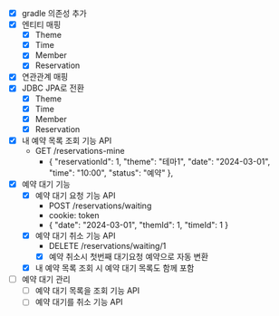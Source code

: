 - [x] gradle 의존성 추가
- [x] 엔티티 매핑
  - [x] Theme
  - [x] Time
  - [x] Member
  - [x] Reservation
- [x] 연관관계 매핑
- [x] JDBC JPA로 전환
  - [x] Theme
  - [x] Time
  - [x] Member
  - [x] Reservation
- [x] 내 예약 목록 조회 기능 API
  - GET /reservations-mine
    - {
      "reservationId": 1,
      "theme": "테마1",
      "date": "2024-03-01",
      "time": "10:00",
      "status": "예약"
      },
- [x] 예약 대기 기능
  - [x] 예약 대기 요청 기능 API
    - POST /reservations/waiting
    - cookie: token
    - {
      "date": "2024-03-01",
      "themId": 1,
      "timeId": 1
      }
  - [x] 예약 대기 취소 기능 API
    - DELETE /reservations/waiting/1
    - [x] 예약 취소시 첫번째 대기요청 예약으로 자동 변환 
  - [x] 내 예약 목록 조회 시 예약 대기 목록도 함께 포함
- [ ] 예약 대기 관리
  - [ ] 예약 대기 목록을 조회 기능 API
  - [ ] 예약 대기를 취소 기능 API